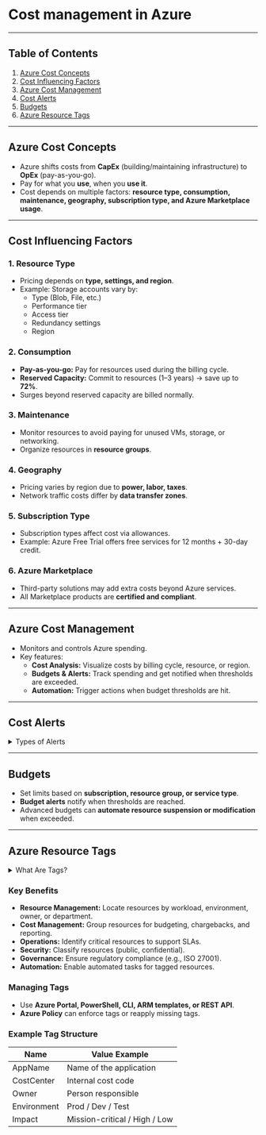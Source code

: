 # Cost management in Azure

---

## Table of Contents
1. [Azure Cost Concepts](#azure-cost-concepts)  
2. [Cost Influencing Factors](#cost-influencing-factors)  
3. [Azure Cost Management](#azure-cost-management)  
4. [Cost Alerts](#cost-alerts)  
5. [Budgets](#budgets)  
6. [Azure Resource Tags](#azure-resource-tags)

---

## Azure Cost Concepts

- Azure shifts costs from **CapEx** (building/maintaining infrastructure) to **OpEx** (pay-as-you-go).  
- Pay for what you **use**, when you **use it**.  
- Cost depends on multiple factors: **resource type, consumption, maintenance, geography, subscription type, and Azure Marketplace usage**.

---

## Cost Influencing Factors

### 1. Resource Type
- Pricing depends on **type, settings, and region**.  
- Example: Storage accounts vary by:
  - Type (Blob, File, etc.)  
  - Performance tier  
  - Access tier  
  - Redundancy settings  
  - Region  

### 2. Consumption
- **Pay-as-you-go:** Pay for resources used during the billing cycle.  
- **Reserved Capacity:** Commit to resources (1–3 years) → save up to **72%**.  
- Surges beyond reserved capacity are billed normally.

### 3. Maintenance
- Monitor resources to avoid paying for unused VMs, storage, or networking.  
- Organize resources in **resource groups**.

### 4. Geography
- Pricing varies by region due to **power, labor, taxes**.  
- Network traffic costs differ by **data transfer zones**.

### 5. Subscription Type
- Subscription types affect cost via allowances.  
- Example: Azure Free Trial offers free services for 12 months + 30-day credit.

### 6. Azure Marketplace
- Third-party solutions may add extra costs beyond Azure services.  
- All Marketplace products are **certified and compliant**.

---

## Azure Cost Management

- Monitors and controls Azure spending.  
- Key features:
  - **Cost Analysis:** Visualize costs by billing cycle, resource, or region.  
  - **Budgets & Alerts:** Track spending and get notified when thresholds are exceeded.  
  - **Automation:** Trigger actions when budget thresholds are hit.

---

## Cost Alerts

<details>
<summary>Types of Alerts</summary>

1. **Budget Alerts**
   - Triggered when spending/usage reaches a predefined limit.  
   - Can notify via portal and email.  

2. **Credit Alerts**
   - Notifies when Azure credits (EA) reach 90% or 100%.  

3. **Department Spending Quota Alerts**
   - Triggered when departmental spending hits fixed thresholds (e.g., 50%, 75%).

</details>

---

## Budgets

- Set limits based on **subscription, resource group, or service type**.  
- **Budget alerts** notify when thresholds are reached.  
- Advanced budgets can **automate resource suspension or modification** when exceeded.

---

## Azure Resource Tags

<details>
<summary>What Are Tags?</summary>

- **Name-value pairs** that add metadata to resources.  
- Help with **organization, cost management, operations, security, governance, and automation**.  
- Tags are **not inherited** from subscriptions or resource groups.

</details>

### Key Benefits
- **Resource Management:** Locate resources by workload, environment, owner, or department.  
- **Cost Management:** Group resources for budgeting, chargebacks, and reporting.  
- **Operations:** Identify critical resources to support SLAs.  
- **Security:** Classify resources (public, confidential).  
- **Governance:** Ensure regulatory compliance (e.g., ISO 27001).  
- **Automation:** Enable automated tasks for tagged resources.

### Managing Tags
- Use **Azure Portal, PowerShell, CLI, ARM templates, or REST API**.  
- **Azure Policy** can enforce tags or reapply missing tags.  

### Example Tag Structure

| Name        | Value Example                                |
|------------|---------------------------------------------|
| AppName     | Name of the application                      |
| CostCenter  | Internal cost code                            |
| Owner       | Person responsible                            |
| Environment | Prod / Dev / Test                             |
| Impact      | Mission-critical / High / Low                 |
